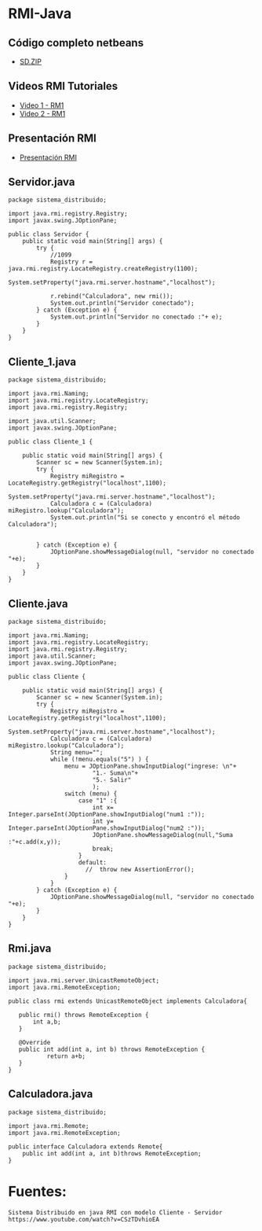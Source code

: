 # RMI-Java

## Código completo netbeans 
* [SD.ZIP](https://github.com/luisreylara/java/blob/main/RMI/SD.zip)

## Videos RMI Tutoriales 
* [Video 1 - RM1](https://drive.google.com/file/d/1s9KESved63ON8n1zkMkLhHJkpph3yoH9/view)
* [Video 2 - RM1](https://drive.google.com/file/d/1psVjcncOPMfh0ch8T88mdFpwNqD2-AXE/view)

## Presentación RMI
* [Presentación RMI ](https://docs.google.com/presentation/d/1L7ug-Y6KKmQp_JtNpyiaWh2mVNrdYk01MxHSlzuLE9c/edit#slide=id.g13d22570d93_0_304)

## Servidor.java
```
package sistema_distribuido;

import java.rmi.registry.Registry;
import javax.swing.JOptionPane;
 
public class Servidor {
    public static void main(String[] args) {
        try {
            //1099
            Registry r = java.rmi.registry.LocateRegistry.createRegistry(1100);
            System.setProperty("java.rmi.server.hostname","localhost");

            r.rebind("Calculadora", new rmi());
            System.out.println("Servidor conectado");
        } catch (Exception e) {
            System.out.println("Servidor no conectado :"+ e);
        }
    }
}
```

## Cliente_1.java
```
package sistema_distribuido;

import java.rmi.Naming;
import java.rmi.registry.LocateRegistry;
import java.rmi.registry.Registry;

import java.util.Scanner;
import javax.swing.JOptionPane;

public class Cliente_1 {

    public static void main(String[] args) {
        Scanner sc = new Scanner(System.in);
        try {
            Registry miRegistro = LocateRegistry.getRegistry("localhost",1100);
            System.setProperty("java.rmi.server.hostname","localhost");
            Calculadora c = (Calculadora) miRegistro.lookup("Calculadora");
            System.out.println("Si se conecto y encontró el método Calculadora");
                    
           
        } catch (Exception e) {
            JOptionPane.showMessageDialog(null, "servidor no conectado "+e);
        }
    }
}

```


## Cliente.java
```
package sistema_distribuido;

import java.rmi.Naming;
import java.rmi.registry.LocateRegistry;
import java.rmi.registry.Registry;
import java.util.Scanner;
import javax.swing.JOptionPane;

public class Cliente {

    public static void main(String[] args) {
        Scanner sc = new Scanner(System.in);
        try {
            Registry miRegistro = LocateRegistry.getRegistry("localhost",1100);
            System.setProperty("java.rmi.server.hostname","localhost");
            Calculadora c = (Calculadora) miRegistro.lookup("Calculadora");
            String menu="";
            while (!menu.equals("5") ) {
                menu = JOptionPane.showInputDialog("ingrese: \n"+
                        "1.- Suma\n"+
                        "5.- Salir"
                        );
                switch (menu) {
                    case "1" :{
                        int x= Integer.parseInt(JOptionPane.showInputDialog("num1 :"));
                        int y= Integer.parseInt(JOptionPane.showInputDialog("num2 :"));
                        JOptionPane.showMessageDialog(null,"Suma :"+c.add(x,y));
                        break;
                    }
                    default:
                      //  throw new AssertionError();
                }
            }
        } catch (Exception e) {
            JOptionPane.showMessageDialog(null, "servidor no conectado "+e);
        }
    }
}
```
 ## Rmi.java
 ```
 package sistema_distribuido;

import java.rmi.server.UnicastRemoteObject;
import java.rmi.RemoteException;

public class rmi extends UnicastRemoteObject implements Calculadora{

    public rmi() throws RemoteException {
        int a,b;
    }

    @Override
    public int add(int a, int b) throws RemoteException {
            return a+b;
    }
}
 ```
 ##  Calculadora.java
 ```
 package sistema_distribuido;

import java.rmi.Remote;
import java.rmi.RemoteException;

public interface Calculadora extends Remote{
     public int add(int a, int b)throws RemoteException;
}
 ```

# Fuentes:
```
Sistema Distribuido en java RMI con modelo Cliente - Servidor
https://www.youtube.com/watch?v=CSzTDvhioEA
```
 
